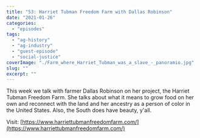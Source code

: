 ```yaml
---
title: "53: Harriet Tubman Freedom Farm with Dallas Robinson"
date: "2021-01-26"
categories: 
  - "episodes"
tags: 
  - "ag-history"
  - "ag-industry"
  - "guest-episode"
  - "social-justice"
coverImage: "./Farm_where_Harriet_Tubman_was_a_slave_-_panoramio.jpg"
slug: ""
excerpt: ""
---
```


This week we talk with farmer Dallas Robinson on her project, the Harriet Tubman Freedom Farm. She talks about what it means to grow food on her own and reconnect with the land and her ancestry as a person of color in the United States. Also, the South does have beauty, y'all.

Visit: [https://www.harriettubmanfreedomfarm.com/](https://www.harriettubmanfreedomfarm.com/)
